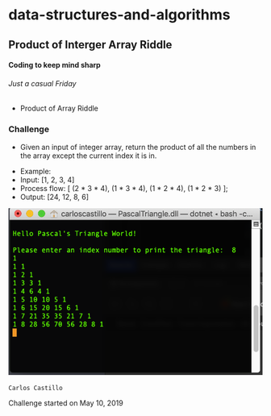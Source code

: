 # data-structures-and-algorithms

## Product of Interger Array Riddle

#### Coding to keep mind sharp
###### Just a casual Friday
* Product of Array Riddle 

### Challenge
* Given an input of integer array, return the product of all the numbers in the array except the current index it is in.
- Example:
- Input: [1, 2, 3, 4]
- Process flow: [ (2 * 3 * 4), (1 * 3 * 4), (1 * 2 * 4), (1 * 2 * 3) ];
- Output: [24, 12, 8, 6]

![](../../assets/PascelTriangle.png?raw=true)
```
Carlos Castillo
```
Challenge started on May 10, 2019